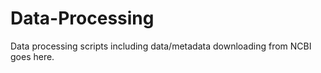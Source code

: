 # Data-Processing
Data processing scripts including data/metadata downloading from NCBI goes here. 
